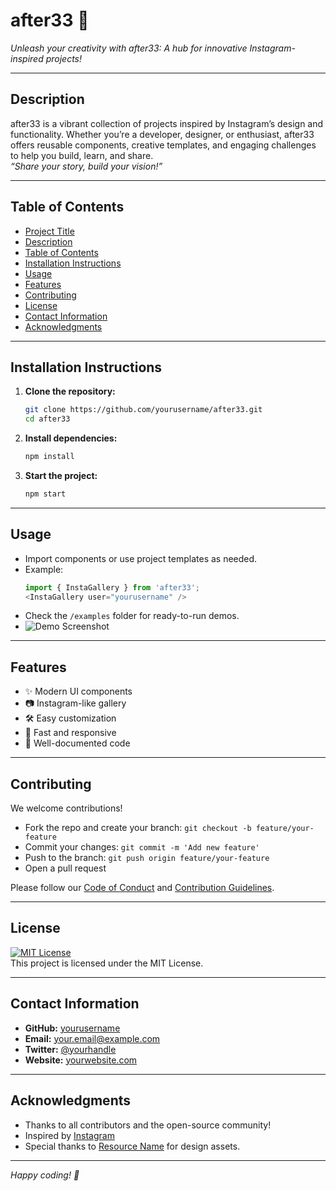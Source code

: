 # after33 🚀
*Unleash your creativity with after33: A hub for innovative Instagram-inspired projects!*

---

## Description

after33 is a vibrant collection of projects inspired by Instagram’s design and functionality. Whether you’re a developer, designer, or enthusiast, after33 offers reusable components, creative templates, and engaging challenges to help you build, learn, and share.  
*“Share your story, build your vision!”*

---

## Table of Contents

- [Project Title](#after33-)
- [Description](#description)
- [Table of Contents](#table-of-contents)
- [Installation Instructions](#installation-instructions)
- [Usage](#usage)
- [Features](#features)
- [Contributing](#contributing)
- [License](#license)
- [Contact Information](#contact-information)
- [Acknowledgments](#acknowledgments)

---

## Installation Instructions

1. **Clone the repository:**
   ```bash
   git clone https://github.com/yourusername/after33.git
   cd after33
   ```
2. **Install dependencies:**
   ```bash
   npm install
   ```
3. **Start the project:**
   ```bash
   npm start
   ```

---

## Usage

- Import components or use project templates as needed.
- Example:
  ```javascript
  import { InstaGallery } from 'after33';
  <InstaGallery user="yourusername" />
  ```
- Check the `/examples` folder for ready-to-run demos.
- ![Demo Screenshot](./assets/demo.png)

---

## Features

- ✨ Modern UI components
- 📷 Instagram-like gallery
- 🛠️ Easy customization
- 🚀 Fast and responsive
- 📝 Well-documented code

---

## Contributing

We welcome contributions!  
- Fork the repo and create your branch: `git checkout -b feature/your-feature`
- Commit your changes: `git commit -m 'Add new feature'`
- Push to the branch: `git push origin feature/your-feature`
- Open a pull request

Please follow our [Code of Conduct](CODE_OF_CONDUCT.md) and [Contribution Guidelines](CONTRIBUTING.md).

---

## License

[![MIT License](https://img.shields.io/badge/License-MIT-yellow.svg)](LICENSE)  
This project is licensed under the MIT License.

---

## Contact Information

- **GitHub:** [yourusername](https://github.com/yourusername)
- **Email:** your.email@example.com
- **Twitter:** [@yourhandle](https://twitter.com/yourhandle)
- **Website:** [yourwebsite.com](https://yourwebsite.com)

---

## Acknowledgments

- Thanks to all contributors and the open-source community!
- Inspired by [Instagram](https://instagram.com)
- Special thanks to [Resource Name](https://link.com) for design assets.

---

*Happy coding! 🚀*
